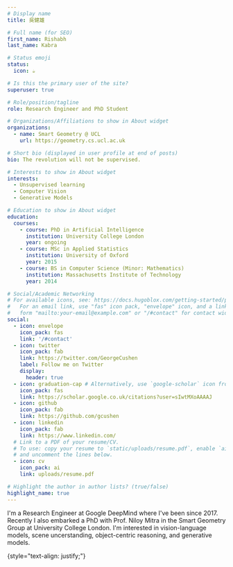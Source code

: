 ```yaml
---
# Display name
title: 吳健雄

# Full name (for SEO)
first_name: Rishabh
last_name: Kabra

# Status emoji
status:
  icon: ☕️

# Is this the primary user of the site?
superuser: true

# Role/position/tagline
role: Research Engineer and PhD Student

# Organizations/Affiliations to show in About widget
organizations:
  - name: Smart Geometry @ UCL
    url: https://geometry.cs.ucl.ac.uk

# Short bio (displayed in user profile at end of posts)
bio: The revolution will not be supervised.

# Interests to show in About widget
interests:
  - Unsupervised learning
  - Computer Vision
  - Generative Models

# Education to show in About widget
education:
  courses:
    - course: PhD in Artificial Intelligence
      institution: University College London
      year: ongoing
    - course: MSc in Applied Statistics
      institution: University of Oxford
      year: 2015
    - course: BS in Computer Science (Minor: Mathematics)
      institution: Massachusetts Institute of Technology
      year: 2014

# Social/Academic Networking
# For available icons, see: https://docs.hugoblox.com/getting-started/page-builder/#icons
#   For an email link, use "fas" icon pack, "envelope" icon, and a link in the
#   form "mailto:your-email@example.com" or "/#contact" for contact widget.
social:
  - icon: envelope
    icon_pack: fas
    link: '/#contact'
  - icon: twitter
    icon_pack: fab
    link: https://twitter.com/GeorgeCushen
    label: Follow me on Twitter
    display:
      header: true
  - icon: graduation-cap # Alternatively, use `google-scholar` icon from `ai` icon pack
    icon_pack: fas
    link: https://scholar.google.co.uk/citations?user=sIwtMXoAAAAJ
  - icon: github
    icon_pack: fab
    link: https://github.com/gcushen
  - icon: linkedin
    icon_pack: fab
    link: https://www.linkedin.com/
  # Link to a PDF of your resume/CV.
  # To use: copy your resume to `static/uploads/resume.pdf`, enable `ai` icons in `params.yaml`,
  # and uncomment the lines below.
  - icon: cv
    icon_pack: ai
    link: uploads/resume.pdf

# Highlight the author in author lists? (true/false)
highlight_name: true
---
```


I'm a Research Engineer at Google DeepMind where I've been since 2017. Recently I also embarked a PhD with Prof. Niloy Mitra in the Smart Geometry Group at University College London. I'm interested in vision-language models, scene uncerstanding, object-centric reasoning, and generative models.

{style="text-align: justify;"}
